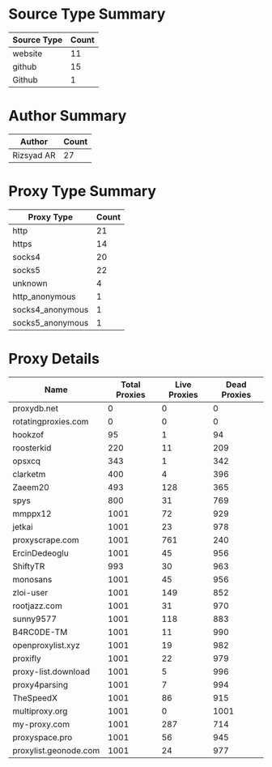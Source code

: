 # Source Type Summary

| Source Type | Count |
|-------------|-------|
| website | 11 |
| github | 15 |
| Github | 1 |


# Author Summary

| Author | Count |
|--------|-------|
| Rizsyad AR | 27 |


# Proxy Type Summary

| Proxy Type | Count |
|------------|-------|
| http | 21 |
| https | 14 |
| socks4 | 20 |
| socks5 | 22 |
| unknown | 4 |
| http_anonymous | 1 |
| socks4_anonymous | 1 |
| socks5_anonymous | 1 |


# Proxy Details

| Name | Total Proxies | Live Proxies | Dead Proxies |
|------|---------------|--------------|---------------|
| proxydb.net | 0 | 0 | 0 |
| rotatingproxies.com | 0 | 0 | 0 |
| hookzof | 95 | 1 | 94 |
| roosterkid | 220 | 11 | 209 |
| opsxcq | 343 | 1 | 342 |
| clarketm | 400 | 4 | 396 |
| Zaeem20 | 493 | 128 | 365 |
| spys | 800 | 31 | 769 |
| mmppx12 | 1001 | 72 | 929 |
| jetkai | 1001 | 23 | 978 |
| proxyscrape.com | 1001 | 761 | 240 |
| ErcinDedeoglu | 1001 | 45 | 956 |
| ShiftyTR | 993 | 30 | 963 |
| monosans | 1001 | 45 | 956 |
| zloi-user | 1001 | 149 | 852 |
| rootjazz.com | 1001 | 31 | 970 |
| sunny9577 | 1001 | 118 | 883 |
| B4RC0DE-TM | 1001 | 11 | 990 |
| openproxylist.xyz | 1001 | 19 | 982 |
| proxifly | 1001 | 22 | 979 |
| proxy-list.download | 1001 | 5 | 996 |
| proxy4parsing | 1001 | 7 | 994 |
| TheSpeedX | 1001 | 86 | 915 |
| multiproxy.org | 1001 | 0 | 1001 |
| my-proxy.com | 1001 | 287 | 714 |
| proxyspace.pro | 1001 | 56 | 945 |
| proxylist.geonode.com | 1001 | 24 | 977 |
